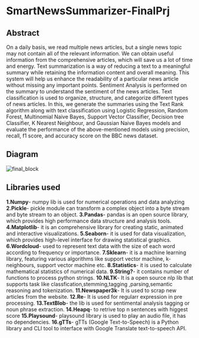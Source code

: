 # SmartNewsSummarizer-FinalPrj

## Abstract
On a daily basis, we read multiple news articles, but a single news topic may not contain all of the relevant information. We can obtain useful information from the comprehensive articles, which will save us a lot of time and energy. Text summarization is a way of reducing a text to a meaningful summary while retaining the information content and overall meaning. This system will help us enhance the readability of a particular news article without missing any important points. Sentiment Analysis is performed on the summary to understand the sentiment of the news articles. Text classification is used to organize, structure, and categorize different types of news articles.
In this, we generate the summaries using the Text Rank algorithm along with text classification using Logistic Regression, Random Forest, Multinomial Naive Bayes, Support Vector Classifier, Decision tree Classifier, K Nearest Neighbour, and Gaussian Naive Bayes models and evaluate the performance of the above-mentioned models using precision, recall, f1 score, and accuracy score on the BBC news dataset. 

## Diagram
![final_block](https://user-images.githubusercontent.com/58966938/167264159-4ec3a298-80d0-46d7-b786-ab92597a8add.png)

## Libraries used
**1.Numpy**- numpy lib is used for numerical operations and data analyzing 
**2.Pickle**- pickle module can transform a complex object into a byte stream and byte stream to an object.
**3.Pandas**- pandas is an open source library, which provides high performance data structure and analysis tools.
**4.Matplotlib**- it is an comprehensive library for creating static, animated and interactive visualizations.
**5.Seaborn**- it is used for data visualization, which provides high-level interface for drawing statistical graphics. 
**6.Wordcloud**- used to represent text data with the size of each word according to frequency or importance.
**7.Sklearn**- it is a machine learning library, featuring various algorithms like support vector machine, k-neighbours, support vector machine etc.
**8.Statistics**- it is used to calculate mathematical statistics of numerical data.
**9.String?**- it contains number of functions to process python strings.
**10.NLTK**- It is a open source nlp lib that supports task like classfication,stemming,tagging ,parsing,semantic reasoning and tokenization.
**11.Newspaper3k**- It is used to scrap new articles from the website. 
**12.Re**- It is used for regularr expression in pre processing. 
**13.TextBlob**- the lib is used for sentimental analysis tagging or noun phrase extraction.
**14.Heapq**- to retrive top n sentences with higgest score 
**15.Playsound**- playsound library is used to play an audio file, it has no dependencies.
**16.gTTs**- gTTs (Google Text-to-Speech) is a Python library and CLI tool to interface with Google Translate text-to-speech API.



